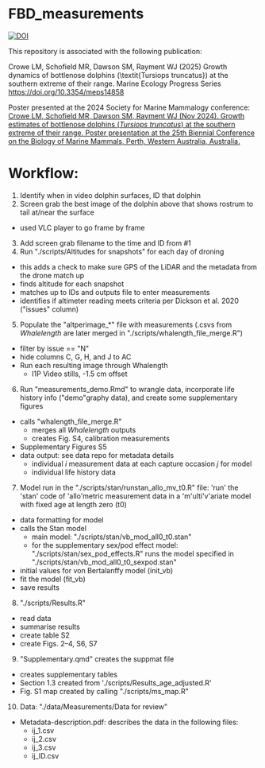 # FBD_measurements
[![DOI](https://zenodo.org/badge/DOI/10.5281/zenodo.14563512.svg)](https://doi.org/10.5281/zenodo.14563512)

This repository is associated with the following publication:

Crowe LM, Schofield MR, Dawson SM, Rayment WJ (2025) Growth dynamics of bottlenose dolphins (\textit{Tursiops truncatus}) at the southern extreme of their range. Marine Ecology Progress Series https://doi.org/10.3354/meps14858

Poster presented at the 2024 Society for Marine Mammalogy conference:
[Crowe LM, Schofield MR, Dawson SM, Rayment WJ (Nov 2024). Growth estimates of bottlenose dolphins (_Tursiops truncatus_) at the southern extreme of their range. Poster presentation at the 25th Biennial Conference on the Biology of Marine Mammals, Perth, Western Australia, Australia.](https://github.com/leahcrowe-otago/FBD_measurements/blob/main/outputs/SMM%20abstract%202024/E%26E%2061_CROWE_LEAH_SMM2024.pdf)

# Workflow:

1. Identify when in video dolphin surfaces, ID that dolphin
2. Screen grab the best image of the dolphin above that shows rostrum to tail at/near the surface
  - used VLC player to go frame by frame
3. Add screen grab filename to the time and ID from #1
4. Run "./scripts/Altitudes for snapshots" for each day of droning
  - this adds a check to make sure GPS of the LiDAR and the metadata from the drone match up
  - finds altitude for each snapshot
  - matches up to IDs and outputs file to enter measurements
  - identifies if altimeter reading meets criteria per Dickson et al. 2020 ("issues" column)
5. Populate the "altperimage_*" file with measurements (.csvs from *Whalelength* are later merged in "./scripts/whalength_file_merge.R")
  - filter by issue == "N"
  - hide columns C, G, H, and J to AC
  - Run each resulting image through Whalength
    - I1P Video stills, -1.5 cm offset
6. Run "measurements_demo.Rmd" to wrangle data, incorporate life history info ("demo"graphy data), and create some supplementary figures
  - calls "whalength_file_merge.R"
    - merges all *Whalelength* outputs
    - creates Fig. S4, calibration measurements 
  - Supplementary Figures S5
  - data output: see data repo for metadata details
    -  individual *i* measurement data at each capture occasion *j* for model
    -  individual life history data
7. Model run in the "./scripts/stan/runstan_allo_mv_t0.R" file: 'run' the 'stan' code of 'allo'metric measurement data in a 'm'ulti'v'ariate model with fixed age at length zero (t0)
  - data formatting for model
  - calls the Stan model
    - main model: "./scripts/stan/vb_mod_all0_t0.stan"
    - for the supplementary sex/pod effect model: "./scripts/stan/sex_pod_effects.R" runs the model specified in "./scripts/stan/vb_mod_all0_t0_sexpod.stan"
  - initial values for von Bertalanffy model (init_vb)
  - fit the model (fit_vb)
  - save results
8. "./scripts/Results.R"
  - read data
  - summarise results
  - create table S2
  - create Figs. 2–4, S6, S7
9. "Supplementary.qmd" creates the suppmat file
  - creates supplementary tables
  - Section 1.3 created from './scripts/Results_age_adjusted.R'
  - Fig. S1 map created by calling "./scripts/ms_map.R"
10. Data: "./data/Measurements/Data for review"
  - Metadata-description.pdf: describes the data in the following files:
    - ij_1.csv
    - ij_2.csv
    - ij_3.csv
    - ij_ID.csv

